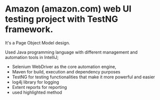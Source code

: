 # Amazon (amazon.com) web UI testing project with TestNG framework.

It's a Page Object Model design.

Used Java programming language with different management and automation tools in IntelliJ;
* Selenium WebDriver as the core automation engine, 
* Maven for build, execution and dependency purposes
* TestNG for testing functionalities that make it more powerful and easier
* log4j library for logging 
* Extent reports for reporting 
* used highlighted method
